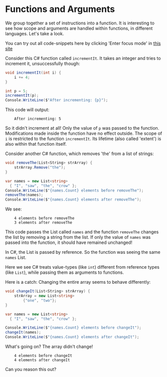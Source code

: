 # Functions and Arguments

We group together a set of instructions into a function.
It is interesting to see how scope and arguments are handled
within functions, in different languages. Let's take a look.

You can try out all code-snippets here by clicking
'Enter focus mode' in [this site](https://docs.microsoft.com/en-us/dotnet/csharp/tutorials/intro-to-csharp/list-collection?tutorial-step=1)

Consider this C# function called `incrementIt`.
It takes an integer and tries to increment it, unsuccessfully though:

```C#
void incrementIt(int i) {
    i += 4;
}

int p = 5;
incrementIt(p);
Console.WriteLine($"After incrementing: {p}");
```

This code will output:

```console
    After incrementing: 5
```

So it didn't increment at all!
Only the value of `p` was passed to the function. Modifications made inside
the function have no effect outside.
The scope of `i` is restricted to the function `incrementIt`.
Its lifetime (also called 'extent') is also within that function itself.

Consider another C# function, which removes 'the' from a list of strings:

```C#
void removeThe(List<String> strArray) {
    strArray.Remove("the");
}

var names = new List<string>
  { "I", "saw", "the", "crow" };
Console.WriteLine($"{names.Count} elements before removeThe");
removeThe(names);
Console.WriteLine($"{names.Count} elements after removeThe");
```

We see:

```console
    4 elements before removeThe
    3 elements after removeThe
```

This code passes the List called `names` and
the function `removeThe` changes the list by removing a string from the list.
If only the value of `names` was passed into the function,
it should have remained unchanged!

In C#, the List is passed by reference.
So the function was seeing the same `names` List.

Here we see C# treats value-types (like `int`)
different from reference types (like `List`),
while passing them as arguments to functions.

Here is a catch: Changing the entire array seems to behave differently:

```C#
void changeIt(List<String> strArray) {
    strArray = new List<string>
        {"one", "two"};
}

var names = new List<string>
  { "I", "saw", "the", "crow" };

Console.WriteLine($"{names.Count} elements before changeIt");
changeIt(names);
Console.WriteLine($"{names.Count} elements after changeIt");
```

What's going on? The array didn't change!

```console
    4 elements before changeIt
    4 elements after changeIt
```

Can you reason this out?
